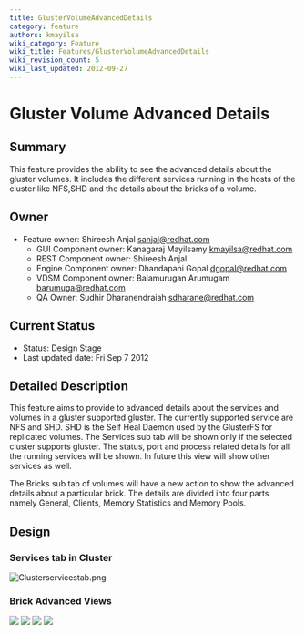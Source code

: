 ```yaml
---
title: GlusterVolumeAdvancedDetails
category: feature
authors: kmayilsa
wiki_category: Feature
wiki_title: Features/GlusterVolumeAdvancedDetails
wiki_revision_count: 5
wiki_last_updated: 2012-09-27
---
```


# Gluster Volume Advanced Details

## Summary

This feature provides the ability to see the advanced details about the gluster volumes. It includes the different services running in the hosts of the cluster like NFS,SHD and the details about the bricks of a volume.

## Owner

*   Feature owner: Shireesh Anjal <sanjal@redhat.com>
    -   GUI Component owner: Kanagaraj Mayilsamy <kmayilsa@redhat.com>
    -   REST Component owner: Shireesh Anjal
    -   Engine Component owner: Dhandapani Gopal <dgopal@redhat.com>
    -   VDSM Component owner: Balamurugan Arumugam <barumuga@redhat.com>
    -   QA Owner: Sudhir Dharanendraiah <sdharane@redhat.com>

## Current Status

*   Status: Design Stage
*   Last updated date: Fri Sep 7 2012

## Detailed Description

This feature aims to provide to advanced details about the services and volumes in a gluster supported gluster. The currently supported service are NFS and SHD. SHD is the Self Heal Daemon used by the GlusterFS for replicated volumes. The Services sub tab will be shown only if the selected cluster supports gluster. The status, port and process related details for all the running services will be shown. In future this view will show other services as well.

The Bricks sub tab of volumes will have a new action to show the advanced details about a particular brick. The details are divided into four parts namely General, Clients, Memory Statistics and Memory Pools.

## Design

### Services tab in Cluster

![](/images/wiki/Clusterservicestab.png "Clusterservicestab.png")

### Brick Advanced Views

![](/images/wiki/Gluster_Brick_Advanced_View_1.png) ![](/images/wiki/Gluster_Brick_Advanced_View_2.png) ![](/images/wiki/Gluster_Brick_Advanced_View_3.png) ![](/images/wiki/Gluster_Brick_Advanced_View_4.png)

